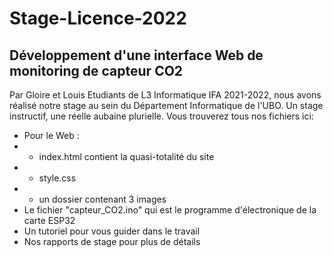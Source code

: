 # Stage-Licence-2022
## Développement d'une interface Web de monitoring de capteur CO2

Par Gloire et Louis
Etudiants de L3 Informatique IFA 2021-2022, nous avons réalisé notre stage au sein du Département Informatique de l'UBO.
Un stage instructif, une réelle aubaine plurielle. 
Vous trouverez tous nos fichiers ici:
* Pour le Web : 
* * index.html contient la quasi-totalité du site
* * style.css 
* * un dossier contenant 3 images
* Le fichier "capteur_CO2.ino" qui est le programme d'électronique de la carte ESP32
* Un tutoriel pour vous guider dans le travail
* Nos rapports de stage pour plus de détails
